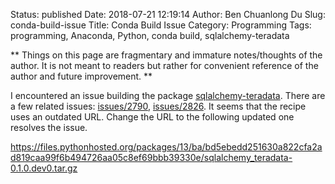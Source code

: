 Status: published
Date: 2018-07-21 12:19:14
Author: Ben Chuanlong Du
Slug: conda-build-issue
Title: Conda Build Issue
Category: Programming
Tags: programming, Anaconda, Python, conda build, sqlalchemy-teradata

**
Things on this page are
fragmentary and immature notes/thoughts of the author.
It is not meant to readers
but rather for convenient reference of the author and future improvement.
**

I encountered an issue building the package
[sqlalchemy-teradata](https://pypi.org/project/sqlalchemy-teradata/).
There are a few related issues:
[issues/2790](https://github.com/conda/conda-build/issues/2790),
[issues/2826](https://github.com/conda/conda-build/issues/2826).
It seems that the recipe uses an outdated URL.
Change the URL to the following updated one resolves the issue.

https://files.pythonhosted.org/packages/13/ba/bd5ebedd251630a822cfa2ad819caa99f6b494726aa05c8ef69bbb39330e/sqlalchemy_teradata-0.1.0.dev0.tar.gz